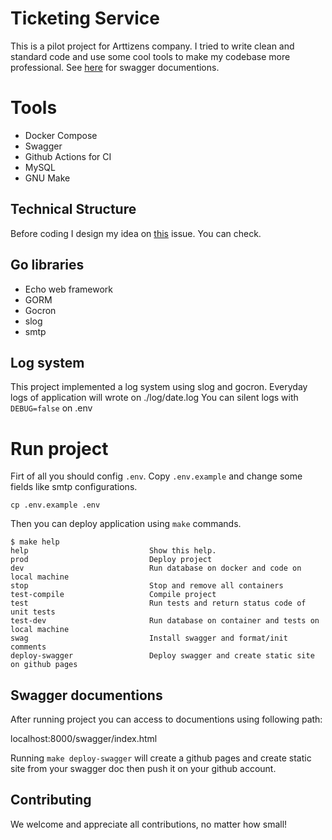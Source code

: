 # Ticketing Service
This is a pilot project for Arttizens company. I tried to write clean and standard code
and use some cool tools to make my codebase more professional.
See [here](https://alirezaarzehgar.github.io/ticketservice/) for swagger documentions.

# Tools
- Docker Compose
- Swagger
- Github Actions for CI
- MySQL
- GNU Make

## Technical Structure
Before coding I design my idea on [this](https://github.com/alirezaarzehgar/ticketservice/issues/1) issue.
You can check.
## Go libraries
- Echo web framework
- GORM
- Gocron
- slog
- smtp

## Log system
This project implemented a log system using slog and gocron.
Everyday logs of application will wrote on ./log/date.log
You can silent logs with `DEBUG=false` on .env

# Run project
Firt of all you should config `.env`. Copy `.env.example` and change some fields like smtp configurations.

```
cp .env.example .env
```

Then you can deploy application using `make` commands.
```
$ make help
help                           Show this help.
prod                           Deploy project
dev                            Run database on docker and code on local machine
stop                           Stop and remove all containers
test-compile                   Compile project
test                           Run tests and return status code of unit tests
test-dev                       Run database on container and tests on local machine
swag                           Install swagger and format/init comments
deploy-swagger                 Deploy swagger and create static site on github pages
```

## Swagger documentions
After running project you can access to documentions using following path:

localhost:8000/swagger/index.html

Running `make deploy-swagger` will create a github pages and create static site from your swagger doc then push it on your github account.

## Contributing
We welcome and appreciate all contributions, no matter how small!
